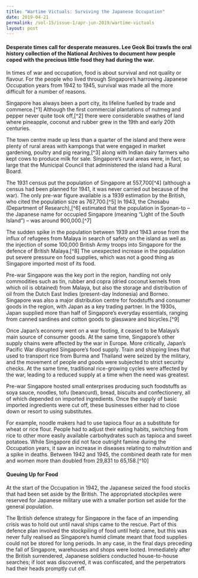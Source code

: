 ```yaml
---
title: "Wartime Victuals: Surviving the Japanese Occupation"
date: 2019-04-21
permalink: /vol-15/issue-1/apr-jun-2019/wartime-victuals
layout: post
---
```

#### Desperate times call for desperate measures. **Lee Geok Boi** trawls the oral history collection of the National Archives to document how people coped with the precious little food they had during the war.

In times of war and occupation, food is about survival and not quality or flavour. For the people who lived through Singapore’s harrowing Japanese Occupation years from 1942 to 1945, survival was made all the more difficult for a number of reasons.

Singapore has always been a port city, its lifeline fuelled by trade and commerce.[^1] Although the first commercial plantations of nutmeg and pepper never quite took off,[^2] there were considerable swathes of land where pineapple, coconut and rubber grew in the 19th and early 20th centuries.

The town centre made up less than a quarter of the island and there were plenty of rural areas with kampongs that were engaged in market gardening, poultry and pig rearing,[^3] along with Indian dairy farmers who kept cows to produce milk for sale. Singapore’s rural areas were, in fact, so large that the Municipal Council that administered the island had a Rural Board.

The 1931 census put the population of Singapore at 557,700[^4] (although a census had been planned for 1941, it was never carried out because of the war). The only pre-war figure available is a 1939 estimation by the British, who cited the population size as 767,700.[^5] In 1943, the Chosabu (Department of Research),[^6] estimated that the population in Syonan-to – the Japanese name for occupied Singapore (meaning “Light of the South Island”) – was around 900,000.[^7]

The sudden spike in the population between 1939 and 1943 arose from the influx of refugees from Malaya in search of safety on the island as well as the injection of some 100,000 British Army troops into Singapore for the defence of British Malaya.[^8] The unexpected increase in the population put severe pressure on food supplies, which was not a good thing as Singapore imported most of its food.

Pre-war Singapore was the key port in the region, handling not only commodities such as tin, rubber and copra (dried coconut kernels from which oil is obtained) from Malaya, but also the storage and distribution of oil from the Dutch East Indies (present-day Indonesia) and Borneo. Singapore was also a major distribution centre for foodstuffs and consumer goods in the region, with Japan as a key trading partner. In the 1930s, Japan supplied more than half of Singapore’s everyday essentials, ranging from canned sardines and cotton goods to glassware and bicycles.[^9]

Once Japan’s economy went on a war footing, it ceased to be Malaya’s main source of consumer goods. At the same time, Singapore’s other supply chains were affected by the war in Europe. More critically, Japan’s Pacific War disrupted Singapore’s food supply. Train and shipping lines that used to transport rice from Burma and Thailand were seized by the military, and the movement of people and goods were subjected to strict security checks. At the same time, traditional rice-growing cycles were affected by the war, leading to a reduced supply at a time when the need was greatest.

Pre-war Singapore hosted small enterprises producing such foodstuffs as soya sauce, noodles, tofu (beancurd), bread, biscuits and confectionery, all of which depended on imported ingredients. Once the supply of basic imported ingredients were cut off, these businesses either had to close down or resort to using substitutes.

For example, noodle makers had to use tapioca flour as a substitute for wheat or rice flour. People had to adjust their eating habits, switching from rice to other more easily available carbohydrates such as tapioca and sweet potatoes. While Singapore did not face outright famine during the Occupation years, it saw an increase in diseases relating to malnutrition and a spike in deaths. Between 1942 and 1945, the combined death rate for men and women more than doubled from 29,831 to 65,158.[^10]

#### **Queuing Up for Food**

At the start of the Occupation in 1942, the Japanese seized the food stocks that had been set aside by the British. The appropriated stockpiles were reserved for Japanese military use with a smaller portion set aside for the general population.

The British defence strategy for Singapore in the face of an impending crisis was to hold out until naval ships came to the rescue. Part of this defence plan involved the stockpiling of food until help came, but this was never fully realised as Singapore’s humid climate meant that food supplies could not be stored for long periods. In any case, in the final days preceding the fall of Singapore, warehouses and shops were looted. Immediately after the British surrendered, Japanese soldiers conducted house-to-house searches; if loot was discovered, it was confiscated, and the perpetrators had their heads promptly cut off.